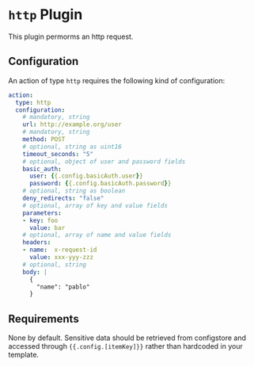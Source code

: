 # `http` Plugin

This plugin permorms an http request.

## Configuration

An action of type `http` requires the following kind of configuration:

```yaml
action:
  type: http
  configuration:
    # mandatory, string
    url: http://example.org/user
    # mandatory, string
    method: POST
    # optional, string as uint16
    timeout_seconds: "5"
    # optional, object of user and password fields
    basic_auth:
      user: {{.config.basicAuth.user}}
      password: {{.config.basicAuth.password}}
    # optional, string as boolean
    deny_redirects: "false"
    # optional, array of key and value fields
    parameters:
    - key: foo
      value: bar
    # optional, array of name and value fields
    headers:
    - name:  x-request-id
      value: xxx-yyy-zzz
    # optional, string
    body: |
      {
        "name": "pablo"
      }
```

## Requirements

None by default. Sensitive data should be retrieved from configstore and accessed through `{{.config.[itemKey]}}` rather than hardcoded in your template.